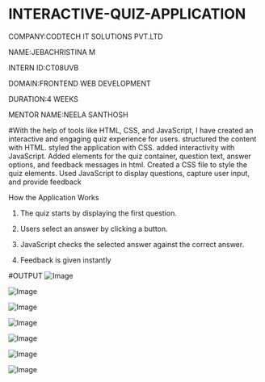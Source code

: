 # INTERACTIVE-QUIZ-APPLICATION 

COMPANY:CODTECH IT SOLUTIONS PVT.LTD

NAME:JEBACHRISTINA M

INTERN ID:CT08UVB

DOMAIN:FRONTEND WEB DEVELOPMENT

DURATION:4 WEEKS

MENTOR NAME:NEELA SANTHOSH

#With the help of tools like HTML, CSS, and JavaScript,  I have created an interactive and engaging quiz experience for users.
structured the content with HTML.
styled the application with CSS.
added interactivity with JavaScript.
Added elements for the quiz container, question text, answer options, and feedback messages in html.
Created a CSS file to style the quiz elements.
Used JavaScript to display questions, capture user input, and provide feedback

 How the Application Works

1. The quiz starts by displaying the first question.

2. Users select an answer by clicking a button.

3. JavaScript checks the selected answer against the correct answer.

4. Feedback is given instantly

#OUTPUT
![Image](https://github.com/user-attachments/assets/305b7d01-0dbb-4bd8-b7d8-05161b66a8eb)

![Image](https://github.com/user-attachments/assets/10664345-f194-4556-bd4f-0c6ff7f96d30)

![Image](https://github.com/user-attachments/assets/3475869d-71f4-42a3-a9c2-9776d722afa2)

![Image](https://github.com/user-attachments/assets/a4c9a8a0-c847-4f44-8f58-80fd8407d36c)

![Image](https://github.com/user-attachments/assets/121be888-9a7d-4599-a815-c6ba73cdf540)

![Image](https://github.com/user-attachments/assets/1ea2a8b0-d039-4cc6-9c26-32bd9decd969)

![Image](https://github.com/user-attachments/assets/ed6dc374-1774-45de-8a2a-75d34ca4c625)

